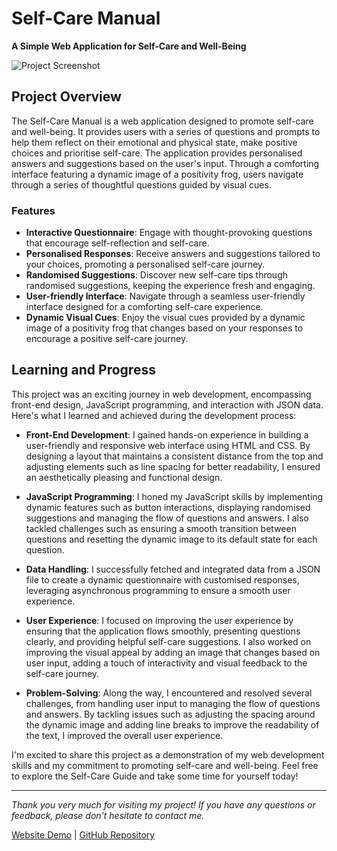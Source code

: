 # Self-Care Manual

**A Simple Web Application for Self-Care and Well-Being**

![Project Screenshot](SelfcareManual/images/screenshot.png)

## Project Overview

The Self-Care Manual is a web application designed to promote self-care and well-being. It provides users with a series of questions and prompts to help them reflect on their emotional and physical state, make positive choices and prioritise self-care. The application provides personalised answers and suggestions based on the user's input. Through a comforting interface featuring a dynamic image of a positivity frog, users navigate through a series of thoughtful questions guided by visual cues.

### Features

- **Interactive Questionnaire**: Engage with thought-provoking questions that encourage self-reflection and self-care.
- **Personalised Responses**: Receive answers and suggestions tailored to your choices, promoting a personalised self-care journey.
- **Randomised Suggestions**: Discover new self-care tips through randomised suggestions, keeping the experience fresh and engaging.
- **User-friendly Interface**: Navigate through a seamless user-friendly interface designed for a comforting self-care experience.
- **Dynamic Visual Cues**: Enjoy the visual cues provided by a dynamic image of a positivity frog that changes based on your responses to encourage a positive self-care journey.

## Learning and Progress

This project was an exciting journey in web development, encompassing front-end design, JavaScript programming, and interaction with JSON data. Here's what I learned and achieved during the development process:

- **Front-End Development**: I gained hands-on experience in building a user-friendly and responsive web interface using HTML and CSS. By designing a layout that maintains a consistent distance from the top and adjusting elements such as line spacing for better readability, I ensured an aesthetically pleasing and functional design.

- **JavaScript Programming**: I honed my JavaScript skills by implementing dynamic features such as button interactions, displaying randomised suggestions and managing the flow of questions and answers. I also tackled challenges such as ensuring a smooth transition between questions and resetting the dynamic image to its default state for each question.

- **Data Handling**: I successfully fetched and integrated data from a JSON file to create a dynamic questionnaire with customised responses, leveraging asynchronous programming to ensure a smooth user experience.

- **User Experience**: I focused on improving the user experience by ensuring that the application flows smoothly, presenting questions clearly, and providing helpful self-care suggestions. I also worked on improving the visual appeal by adding an image that changes based on user input, adding a touch of interactivity and visual feedback to the self-care journey.

- **Problem-Solving**: Along the way, I encountered and resolved several challenges, from handling user input to managing the flow of questions and answers. By tackling issues such as adjusting the spacing around the dynamic image and adding line breaks to improve the readability of the text, I improved the overall user experience.

I'm excited to share this project as a demonstration of my web development skills and my commitment to promoting self-care and well-being. Feel free to explore the Self-Care Guide and take some time for yourself today!

---

*Thank you very much for visiting my project! If you have any questions or feedback, please don't hesitate to contact me.*

[Website Demo](https://selfcare-manual.vercel.app/) | [GitHub Repository](https://github.com/Hypatheia/SelfcareManual)
